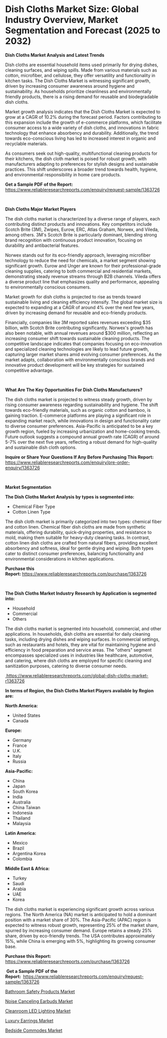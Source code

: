 <p><h1>Dish Cloths Market Size: Global Industry Overview, Market Segmentation and Forecast (2025 to 2032)</h1></p><p><strong>Dish Cloths Market Analysis and Latest Trends</strong></p>
<p><p>Dish cloths are essential household items used primarily for drying dishes, cleaning surfaces, and wiping spills. Made from various materials such as cotton, microfiber, and cellulose, they offer versatility and functionality in kitchen tasks. The Dish Cloths Market is witnessing significant growth, driven by increasing consumer awareness around hygiene and sustainability. As households prioritize cleanliness and environmentally friendly products, there is a rising demand for reusable and biodegradable dish cloths.</p><p>Market growth analysis indicates that the Dish Cloths Market is expected to grow at a CAGR of 10.2% during the forecast period. Factors contributing to this expansion include the growth of e-commerce platforms, which facilitate consumer access to a wide variety of dish cloths, and innovations in fabric technology that enhance absorbency and durability. Additionally, the trend towards eco-conscious living has led to increased interest in organic and recyclable materials. </p><p>As consumers seek out high-quality, multifunctional cleaning products for their kitchens, the dish cloth market is poised for robust growth, with manufacturers adapting to preferences for stylish designs and sustainable practices. This shift underscores a broader trend towards health, hygiene, and environmental responsibility in home care products.</p></p>
<p><strong>Get a Sample PDF of the Report:&nbsp;</strong> <a href="https://www.reliableresearchreports.com/enquiry/request-sample/1363726?utm_campaign=34&utm_medium=2&utm_source=Github&utm_content=ia&utm_term=07022025&utm_id=dish-cloths">https://www.reliableresearchreports.com/enquiry/request-sample/1363726</a></p>
<p>&nbsp;</p>
<p><strong>Dish Cloths Major Market Players</strong></p>
<p><p>The dish cloths market is characterized by a diverse range of players, each contributing distinct products and innovations. Key competitors include Scotch Brite (3M), Zwipes, Eurow, ERC, Atlas Graham, Norwex, and Vileda, among others. 3M's Scotch Brite is particularly dominant, blending strong brand recognition with continuous product innovation, focusing on durability and antibacterial features.</p><p>Norwex stands out for its eco-friendly approach, leveraging microfiber technology to reduce the need for chemicals, a market segment showing significant growth. Eurow and Unger are known for their professional-grade cleaning supplies, catering to both commercial and residential markets, demonstrating steady revenue streams through B2B channels. Vileda offers a diverse product line that emphasizes quality and performance, appealing to environmentally conscious consumers.</p><p>Market growth for dish cloths is projected to rise as trends toward sustainable living and cleaning efficiency intensify. The global market size is expected to expanding at a CAGR of around 4% over the next few years, driven by increasing demand for reusable and eco-friendly products.</p><p>Financially, companies like 3M reported sales revenues exceeding $35 billion, with Scotch Brite contributing significantly. Norwex's growth has also been notable, with annual revenues around $300 million, reflecting an increasing consumer shift towards sustainable cleaning products. The competitive landscape indicates that companies focusing on eco-innovation and specialized cleaning technologies are likely to lead future growth, capturing larger market shares amid evolving consumer preferences. As the market adapts, collaboration with environmentally conscious brands and innovative product development will be key strategies for sustained competitive advantage.</p></p>
<p>&nbsp;</p>
<p><strong>What Are The Key Opportunities For Dish Cloths Manufacturers?</strong></p>
<p><p>The dish cloths market is projected to witness steady growth, driven by rising consumer awareness regarding sustainability and hygiene. The shift towards eco-friendly materials, such as organic cotton and bamboo, is gaining traction. E-commerce platforms are playing a significant role in expanding market reach, while innovations in design and functionality cater to diverse consumer preferences. Asia-Pacific is anticipated to be a key growth region, fueled by increasing urbanization and home-cooking trends. Future outlook suggests a compound annual growth rate (CAGR) of around 5-7% over the next five years, reflecting a robust demand for high-quality and sustainable dish cloth options.</p></p>
<p><strong>Inquire or Share Your Questions If Any Before Purchasing This Report:</strong> <a href="https://www.reliableresearchreports.com/enquiry/pre-order-enquiry/1363726?utm_campaign=34&utm_medium=2&utm_source=Github&utm_content=ia&utm_term=07022025&utm_id=dish-cloths">https://www.reliableresearchreports.com/enquiry/pre-order-enquiry/1363726</a></p>
<p>&nbsp;</p>
<p><strong>Market Segmentation</strong></p>
<p><strong>The Dish Cloths Market Analysis by types is segmented into:</strong></p>
<p><ul><li>Chemical Fiber Type</li><li>Cotton Linen Type</li></ul></p>
<p><p>The dish cloth market is primarily categorized into two types: chemical fiber and cotton linen. Chemical fiber dish cloths are made from synthetic materials, offering durability, quick-drying properties, and resistance to mold, making them suitable for heavy-duty cleaning tasks. In contrast, cotton linen dish cloths are crafted from natural fibers, providing excellent absorbency and softness, ideal for gentle drying and wiping. Both types cater to distinct consumer preferences, balancing functionality and environmental considerations in kitchen applications.</p></p>
<p><strong>Purchase this Report:&nbsp;</strong><a href="https://www.reliableresearchreports.com/purchase/1363726?utm_campaign=34&utm_medium=2&utm_source=Github&utm_content=ia&utm_term=07022025&utm_id=dish-cloths">https://www.reliableresearchreports.com/purchase/1363726</a></p>
<p>&nbsp;</p>
<p><strong>The Dish Cloths Market Industry Research by Application is segmented into:</strong></p>
<p><ul><li>Household</li><li>Commercial</li><li>Others</li></ul></p>
<p><p>The dish cloths market is segmented into household, commercial, and other applications. In households, dish cloths are essential for daily cleaning tasks, including drying dishes and wiping surfaces. In commercial settings, such as restaurants and hotels, they are vital for maintaining hygiene and efficiency in food preparation and service areas. The "others" segment encompasses specialized uses in industries like healthcare, automotive, and catering, where dish cloths are employed for specific cleaning and sanitization purposes, catering to diverse consumer needs.</p></p>
<p><a href="https://www.reliableresearchreports.com/global-dish-cloths-market-r1363726?utm_campaign=34&utm_medium=2&utm_source=Github&utm_content=ia&utm_term=07022025&utm_id=dish-cloths">&nbsp;https://www.reliableresearchreports.com/global-dish-cloths-market-r1363726</a></p>
<p><strong>In terms of Region, the Dish Cloths Market Players available by Region are:</strong></p>
<p>
    <p> <strong> North America: </strong>
        <ul>
            <li>United States</li>
            <li>Canada</li>
        </ul>
        </p> 
    <p> <strong> Europe: </strong>
        <ul>
            <li>Germany</li>
            <li>France</li>
            <li>U.K.</li>
            <li>Italy</li>
            <li>Russia</li>
        </ul>
        </p> 
    <p> <strong> Asia-Pacific: </strong>
        <ul>
            <li>China</li>
            <li>Japan</li>
            <li>South Korea</li>
            <li>India</li>
            <li>Australia</li>
            <li>China Taiwan</li>
            <li>Indonesia</li>
            <li>Thailand</li>
            <li>Malaysia</li>
        </ul>
        </p> 
    <p> <strong> Latin America: </strong>
        <ul>
            <li>Mexico</li>
            <li>Brazil</li>
            <li>Argentina Korea</li>
            <li>Colombia</li>
        </ul>
        </p> 
    <p> <strong> Middle East & Africa: </strong>
        <ul>
            <li>Turkey</li>
            <li>Saudi</li>
            <li>Arabia</li>
            <li>UAE</li>
            <li>Korea</li>
        </ul>
    </p>
    </p>
<p><p>The dish cloths market is experiencing significant growth across various regions. The North America (NA) market is anticipated to hold a dominant position with a market share of 30%. The Asia-Pacific (APAC) region is expected to witness robust growth, representing 25% of the market share, spurred by increasing consumer demand. Europe retains a steady 25% share, driven by eco-friendly trends. The USA contributes approximately 15%, while China is emerging with 5%, highlighting its growing consumer base.</p></p>
<p><strong>Purchase this Report: </strong><a href="https://www.reliableresearchreports.com/purchase/1363726?utm_campaign=34&utm_medium=2&utm_source=Github&utm_content=ia&utm_term=07022025&utm_id=dish-cloths">https://www.reliableresearchreports.com/purchase/1363726</a></p>
<p>&nbsp;<strong>Get a Sample PDF of the Report:&nbsp;&nbsp;</strong><a href="https://www.reliableresearchreports.com/enquiry/request-sample/1363726?utm_campaign=34&utm_medium=2&utm_source=Github&utm_content=ia&utm_term=07022025&utm_id=dish-cloths">https://www.reliableresearchreports.com/enquiry/request-sample/1363726</a></p>
<p><strong></strong></p>
<p><p><a href="https://github.com/voetzeszuh/Market-Research-Report-List-1/blob/main/bathroom-safety-products-market.md?utm_campaign=34&utm_medium=2&utm_source=Github&utm_content=ia&utm_term=07022025&utm_id=dish-cloths">Bathroom Safety Products Market</a></p><p><a href="https://github.com/aksayvoogdt/Market-Research-Report-List-1/blob/main/noise-canceling-earbuds-market.md?utm_campaign=34&utm_medium=2&utm_source=Github&utm_content=ia&utm_term=07022025&utm_id=dish-cloths">Noise Canceling Earbuds Market</a></p><p><a href="https://github.com/itayjedhe/Market-Research-Report-List-1/blob/main/cleanroom-led-lighting-market.md?utm_campaign=34&utm_medium=2&utm_source=Github&utm_content=ia&utm_term=07022025&utm_id=dish-cloths">Cleanroom LED Lighting Market</a></p><p><a href="https://github.com/sandoyjonet/Market-Research-Report-List-1/blob/main/luxury-earrings-market.md?utm_campaign=34&utm_medium=2&utm_source=Github&utm_content=ia&utm_term=07022025&utm_id=dish-cloths">Luxury Earrings Market</a></p><p><a href="https://github.com/celpabembes/Market-Research-Report-List-1/blob/main/bedside-commodes-market.md?utm_campaign=34&utm_medium=2&utm_source=Github&utm_content=ia&utm_term=07022025&utm_id=dish-cloths">Bedside Commodes Market</a></p></p>